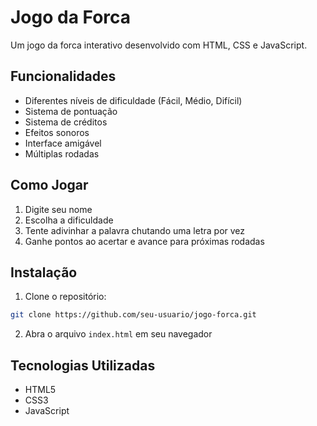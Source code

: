 # Jogo da Forca

Um jogo da forca interativo desenvolvido com HTML, CSS e JavaScript.

## Funcionalidades

- Diferentes níveis de dificuldade (Fácil, Médio, Difícil)
- Sistema de pontuação
- Sistema de créditos
- Efeitos sonoros
- Interface amigável
- Múltiplas rodadas

## Como Jogar

1. Digite seu nome
2. Escolha a dificuldade
3. Tente adivinhar a palavra chutando uma letra por vez
4. Ganhe pontos ao acertar e avance para próximas rodadas

## Instalação

1. Clone o repositório:

```bash
git clone https://github.com/seu-usuario/jogo-forca.git
```

2. Abra o arquivo `index.html` em seu navegador

## Tecnologias Utilizadas

- HTML5
- CSS3
- JavaScript
